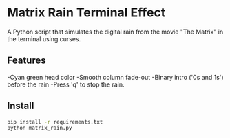 # Matrix Rain Terminal Effect

A Python script that simulates the digital rain from the movie "The Matrix" in the terminal using curses.

## Features
-Cyan green head color
-Smooth column fade-out
-Binary intro ('0s and 1s') before the rain
-Press 'q' to stop the rain. 

## Install
```bash
pip install -r requirements.txt
python matrix_rain.py


